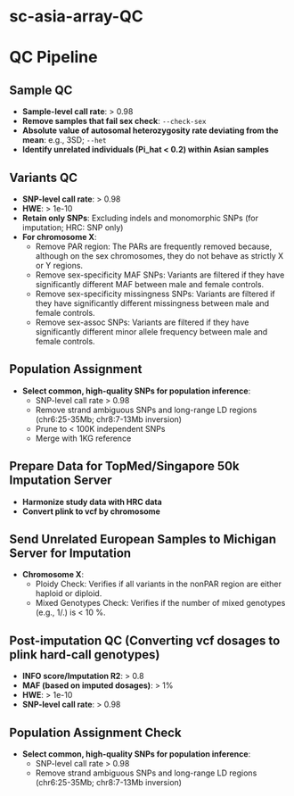 # sc-asia-array-QC
# QC Pipeline

## Sample QC
- **Sample-level call rate**: > 0.98
- **Remove samples that fail sex check**: `--check-sex`
- **Absolute value of autosomal heterozygosity rate deviating from the mean**: e.g., 3SD; `--het`
- **Identify unrelated individuals (Pi_hat < 0.2) within Asian samples**

## Variants QC
- **SNP-level call rate**: > 0.98
- **HWE**: > 1e-10
- **Retain only SNPs**: Excluding indels and monomorphic SNPs (for imputation; HRC: SNP only)
- **For chromosome X**:
  - Remove PAR region: The PARs are frequently removed because, although on the sex chromosomes, they do not behave as strictly X or Y regions.
  - Remove sex-specificity MAF SNPs: Variants are filtered if they have significantly different MAF between male and female controls.
  - Remove sex-specificity missingness SNPs: Variants are filtered if they have significantly different missingness between male and female controls.
  - Remove sex-assoc SNPs: Variants are filtered if they have significantly different minor allele frequency between male and female controls.

## Population Assignment
- **Select common, high-quality SNPs for population inference**:
  - SNP-level call rate > 0.98
  - Remove strand ambiguous SNPs and long-range LD regions (chr6:25-35Mb; chr8:7-13Mb inversion)
  - Prune to < 100K independent SNPs
  - Merge with 1KG reference

## Prepare Data for TopMed/Singapore 50k Imputation Server
- **Harmonize study data with HRC data**
- **Convert plink to vcf by chromosome**

## Send Unrelated European Samples to Michigan Server for Imputation
- **Chromosome X**:
  - Ploidy Check: Verifies if all variants in the nonPAR region are either haploid or diploid.
  - Mixed Genotypes Check: Verifies if the number of mixed genotypes (e.g., 1/.) is < 10 %.

## Post-imputation QC (Converting vcf dosages to plink hard-call genotypes)
- **INFO score/Imputation R2**: > 0.8
- **MAF (based on imputed dosages)**: > 1%
- **HWE**: > 1e-10
- **SNP-level call rate**: > 0.98

## Population Assignment Check
- **Select common, high-quality SNPs for population inference**:
  - SNP-level call rate > 0.98
  - Remove strand ambiguous SNPs and long-range LD regions (chr6:25-35Mb; chr8:7-13Mb inversion)
